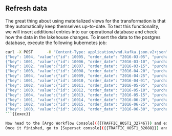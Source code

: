 ## Refresh data

The great thing about using materialized views for the transformation is that they automatically keep themselves up-to-date. 
To test this functionality, we will insert additional entries into our operational database and check how the data in the lakehouse changes.
To insert the data to the postgres database, execute the following kubernetes job:

```bash
curl -X POST      -H "Content-Type: application/vnd.kafka.json.v2+json"      -H "Accept: application/vnd.kafka.v2+json"      --data '{"records":[
{"key": 1004, "value":{"id": 10005, "order_date": "2016-03-05", "purchaser": 1004, "quantity": 3, "product_id": 108}},
{"key": 1001, "value":{"id": 10006, "order_date": "2016-03-10", "purchaser": 1001, "quantity": 1, "product_id": 103}},
{"key": 1002, "value":{"id": 10007, "order_date": "2016-03-15", "purchaser": 1002, "quantity": 2, "product_id": 109}},
{"key": 1003, "value":{"id": 10008, "order_date": "2016-04-20", "purchaser": 1003, "quantity": 1, "product_id": 104}},
{"key": 1004, "value":{"id": 10009, "order_date": "2016-04-25", "purchaser": 1004, "quantity": 3, "product_id": 105}},
{"key": 1001, "value":{"id": 10010, "order_date": "2016-04-01", "purchaser": 1001, "quantity": 1, "product_id": 105}},
{"key": 1002, "value":{"id": 10011, "order_date": "2016-05-05", "purchaser": 1002, "quantity": 2, "product_id": 101}},
{"key": 1003, "value":{"id": 10012, "order_date": "2016-05-10", "purchaser": 1003, "quantity": 1, "product_id": 106}},
{"key": 1004, "value":{"id": 10013, "order_date": "2016-05-15", "purchaser": 1004, "quantity": 3, "product_id": 103}},
{"key": 1001, "value":{"id": 10014, "order_date": "2016-06-20", "purchaser": 1001, "quantity": 1, "product_id": 107}},
{"key": 1002, "value":{"id": 10015, "order_date": "2016-06-25", "purchaser": 1002, "quantity": 2, "product_id": 103}},
{"key": 1003, "value":{"id": 10016, "order_date": "2016-06-30", "purchaser": 1003, "quantity": 1, "product_id": 108}}]}'      "http://localhost:32082/topics/orders"
```{{exec}}

Now head to the [Argo Workflow Console]({{TRAFFIC_HOST1_32746}}) and execute the workflow again. Alternatively you could wait until the workflow automatically executes on the schedule.
Once it finished, go to [Superset console]({{TRAFFIC_HOST1_32088}}) and view the updated data.

